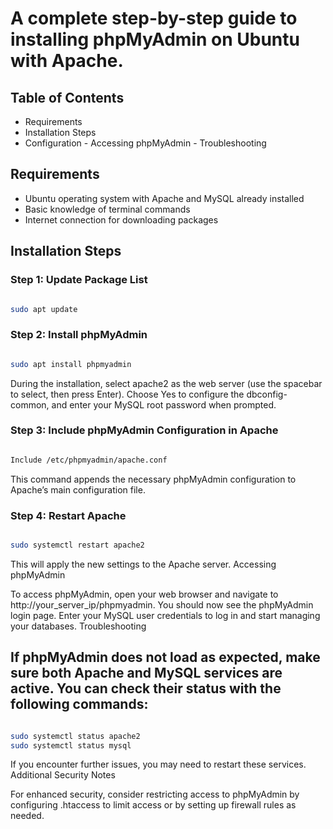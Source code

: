# A complete step-by-step guide to installing phpMyAdmin on Ubuntu with Apache.
## Table of Contents

   - Requirements
   - Installation Steps
  -  Configuration
    - Accessing phpMyAdmin
    - Troubleshooting

## Requirements

   - Ubuntu operating system with Apache and MySQL already installed
   - Basic knowledge of terminal commands
   - Internet connection for downloading packages

## Installation Steps
### Step 1: Update Package List

```bash

sudo apt update
```
### Step 2: Install phpMyAdmin

```bash

sudo apt install phpmyadmin
```
 During the installation, select apache2 as the web server (use the spacebar to select, then press Enter). Choose Yes to configure the dbconfig-common, and enter your MySQL root password when prompted.

### Step 3: Include phpMyAdmin Configuration in Apache

```bash

Include /etc/phpmyadmin/apache.conf
```
 This command appends the necessary phpMyAdmin configuration to Apache’s main configuration file.

### Step 4: Restart Apache

```bash

sudo systemctl restart apache2
```
This will apply the new settings to the Apache server.
Accessing phpMyAdmin

To access phpMyAdmin, open your web browser and navigate to http://your_server_ip/phpmyadmin. You should now see the phpMyAdmin login page. Enter your MySQL user credentials to log in and start managing your databases.
Troubleshooting

## If phpMyAdmin does not load as expected, make sure both Apache and MySQL services are active. You can check their status with the following commands:

```bash

sudo systemctl status apache2
sudo systemctl status mysql
```
If you encounter further issues, you may need to restart these services.
Additional Security Notes

For enhanced security, consider restricting access to phpMyAdmin by configuring .htaccess to limit access or by setting up firewall rules as needed.
